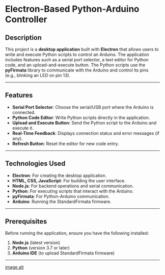 # Electron-Based Python-Arduino Controller

## Description

This project is a **desktop application** built with **Electron** that allows users to write and execute Python scripts to control an Arduino. The application includes features such as a serial port selector, a text editor for Python code, and an upload-and-execute button. The Python scripts use the **pyFirmata** library to communicate with the Arduino and control its pins (e.g., blinking an LED on pin 13).

---

## Features

- **Serial Port Selector**: Choose the serial/USB port where the Arduino is connected.
- **Python Code Editor**: Write Python scripts directly in the application.
- **Upload and Execute Button**: Send the Python script to the Arduino and execute it.
- **Real-Time Feedback**: Displays connection status and error messages (if any).
- **Refresh Button**: Reset the editor for new code entry.

---

## Technologies Used

- **Electron**: For creating the desktop application.
- **HTML, CSS, JavaScript**: For building the user interface.
- **Node.js**: For backend operations and serial communication.
- **Python**: For executing scripts that interact with the Arduino.
- **pyFirmata**: For Python-Arduino communication.
- **Arduino**: Running the StandardFirmata firmware.

---

## Prerequisites

Before running the application, ensure you have the following installed:

1. **Node.js** (latest version)
2. **Python** (version 3.7 or later)
3. **Arduino IDE** (to upload StandardFirmata firmware)

---
[image alt](https://github.com/Anushiya04/fossee2/blob/4a46d61a1ce2d52ff9be6d30659f12c29f1d0910/Electron%20app.jpg)

